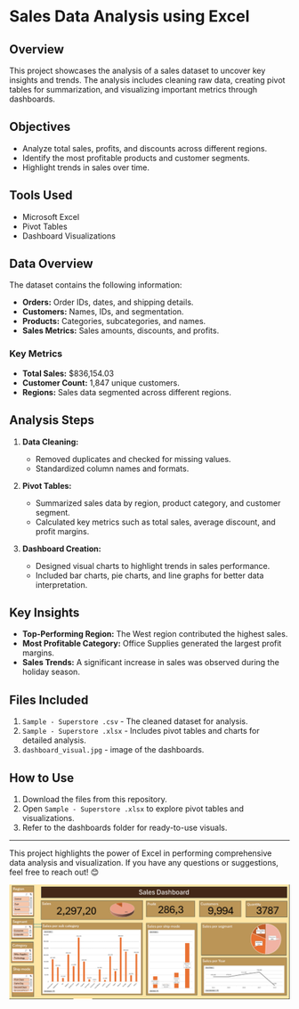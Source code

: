 # Sales Data Analysis using Excel  

## Overview  
This project showcases the analysis of a sales dataset to uncover key insights and trends. The analysis includes cleaning raw data, creating pivot tables for summarization, and visualizing important metrics through dashboards.  

## Objectives  
- Analyze total sales, profits, and discounts across different regions.  
- Identify the most profitable products and customer segments.  
- Highlight trends in sales over time.  

## Tools Used  
- Microsoft Excel  
- Pivot Tables  
- Dashboard Visualizations  

## Data Overview  
The dataset contains the following information:  
- **Orders:** Order IDs, dates, and shipping details.  
- **Customers:** Names, IDs, and segmentation.  
- **Products:** Categories, subcategories, and names.  
- **Sales Metrics:** Sales amounts, discounts, and profits.  

### Key Metrics  
- **Total Sales:** $836,154.03  
- **Customer Count:** 1,847 unique customers.  
- **Regions:** Sales data segmented across different regions.  

## Analysis Steps  
1. **Data Cleaning:**  
   - Removed duplicates and checked for missing values.  
   - Standardized column names and formats.  

2. **Pivot Tables:**  
   - Summarized sales data by region, product category, and customer segment.  
   - Calculated key metrics such as total sales, average discount, and profit margins.  

3. **Dashboard Creation:**  
   - Designed visual charts to highlight trends in sales performance.  
   - Included bar charts, pie charts, and line graphs for better data interpretation.  

## Key Insights  
- **Top-Performing Region:** The West region contributed the highest sales.  
- **Most Profitable Category:** Office Supplies generated the largest profit margins.  
- **Sales Trends:** A significant increase in sales was observed during the holiday season.  

## Files Included  
1. `Sample - Superstore .csv` - The cleaned dataset for analysis.  
2. `Sample - Superstore .xlsx` - Includes pivot tables and charts for detailed analysis.  
3. `dashboard_visual.jpg` - image of the dashboards.  

## How to Use  
1. Download the files from this repository.  
2. Open `Sample - Superstore .xlsx` to explore pivot tables and visualizations.  
3. Refer to the dashboards folder for ready-to-use visuals.  

---

This project highlights the power of Excel in performing comprehensive data analysis and visualization. If you have any questions or suggestions, feel free to reach out! 😊


![Dashboard Visualization](dashboard_visual.jpg)

